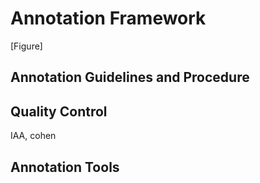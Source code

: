 # Annotation Framework

[Figure]
## Annotation Guidelines and Procedure



## Quality Control

IAA, cohen

## Annotation Tools

